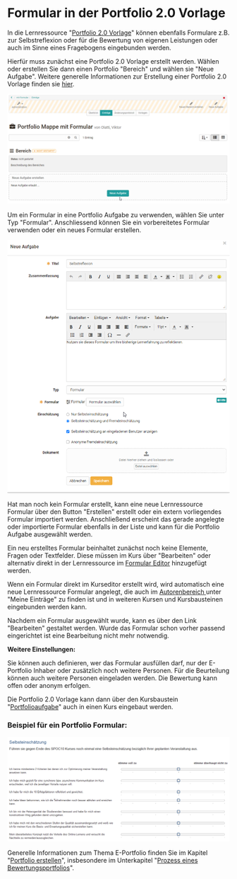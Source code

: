 # Formular in der Portfolio 2.0 Vorlage

In die Lernressource "[Portfolio 2.0
Vorlage](../portfolio/Portfolio_template_Creation.de.md)" können ebenfalls
Formulare z.B. zur Selbstreflexion oder für die Bewertung von eigenen
Leistungen oder auch im Sinne eines Fragebogens eingebunden werden.

Hierfür muss zunächst eine Portfolio 2.0 Vorlage erstellt werden. Wählen oder
erstellen Sie dann einen Portfolio "Bereich" und wählen sie "Neue Aufgabe".
Weitere generelle Informationen zur Erstellung einer Portfolio 2.0 Vorlage
finden sie
[hier](../portfolio/Portfolio_template_Administration_and_editing.de.md).

![](assets/Formular_eportfolio.png)

Um ein Formular in eine Portfolio Aufgabe zu verwenden, wählen Sie unter Typ
"Formular". Anschliessend können Sie ein vorbereitetes Formular verwenden oder
ein neues Formular erstellen.

![](assets/portfolio_Aufgabe1.png)

Hat man noch kein Formular erstellt, kann eine neue Lernressource Formular
über den Button "Erstellen" erstellt oder ein extern vorliegendes Formular
importiert werden. Anschließend erscheint das gerade angelegte oder
importierte Formular ebenfalls in der Liste und kann für die Portfolio Aufgabe
ausgewählt werden.

Ein neu erstelltes Formular beinhaltet zunächst noch keine Elemente, Fragen
oder Textfelder. Diese müssen im Kurs über "Bearbeiten" oder alternativ direkt
in der Lernressource im [Formular Editor](Formular+Editor.html) hinzugefügt
werden.

Wenn ein Formular direkt im Kurseditor erstellt wird, wird automatisch eine
neue Lernressource Formular angelegt, die auch im [Autorenbereich
](Autorenbereich.html)unter "Meine Einträge" zu finden ist und in weiteren
Kursen und Kursbausteinen eingebunden werden kann.

Nachdem ein Formular ausgewählt wurde, kann es über den Link "Bearbeiten"
gestaltet werden. Wurde das Formular schon vorher passend eingerichtet ist
eine Bearbeitung nicht mehr notwendig.

 **Weitere Einstellungen:**

Sie können auch definieren, wer das Formular ausfüllen darf, nur der
E-Portfolio Inhaber oder zusätzlich noch weitere Personen. Für die Beurteilung
können auch weitere Personen eingeladen werden. Die Bewertung kann offen oder
anonym erfolgen.

Die Portfolio 2.0 Vorlage kann dann über den Kursbaustein
"[Portfolioaufgabe](Portfolioaufgabe+erstellen.html)" auch in einen Kurs
eingebaut werden.

### Beispiel für ein Portfolio Formular:

![](assets/Portfolio_Formular.png)

  

Generelle Informationen zum Thema E-Portfolio finden Sie im Kapitel
"[Portfolio erstellen](Portfolio+erstellen.html)", insbesondere im
Unterkapitel "[Prozess eines
Bewertungspprtfolios](Prozess+eines+Bewertungsportfolios.html)".

